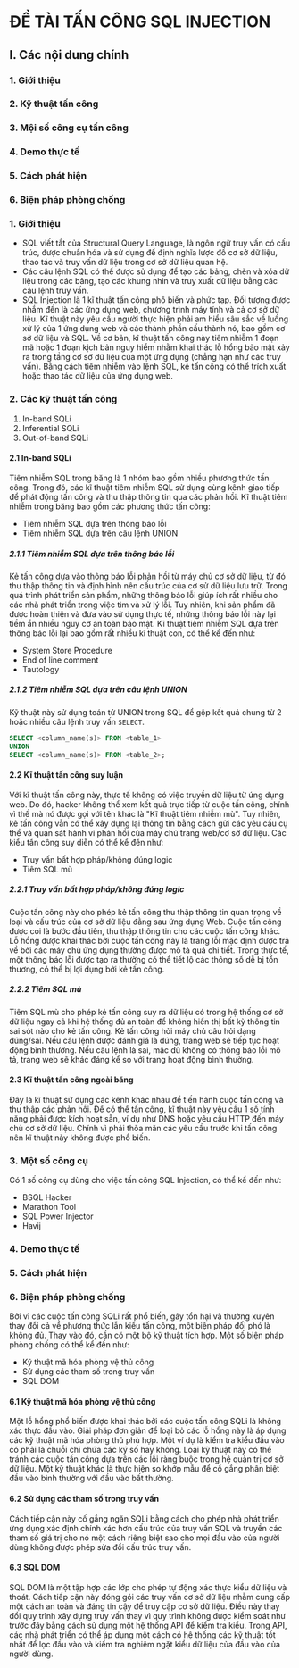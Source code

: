 # ĐỀ TÀI TẤN CÔNG SQL INJECTION

## I. Các nội dung chính
### 1. Giới thiệu
### 2. Kỹ thuật tấn công
### 3. Mội số công cụ tấn công
### 4. Demo thực tế
### 5. Cách phát hiện
### 6. Biện pháp phòng chống

### 1. Giới thiệu
- SQL viết tắt của Structural Query Language, là ngôn ngữ truy vấn có cấu trúc, được chuẩn hóa và sử dụng để định nghĩa lược đồ cơ sở dữ liệu, thao tác và truy vấn dữ liệu trong cơ sở dữ liệu quan hệ.
- Các câu lệnh SQL có thể được sử dụng để tạo các bảng, chèn và xóa dữ liệu trong các bảng, tạo các khung nhìn và truy xuất dữ liệu bằng các câu lệnh truy vấn.
- SQL Injection là 1 kĩ thuật tấn công phổ biến và phức tạp. Đối tượng được nhắm đến là các ứng dụng web, chương trình máy tính và cả cơ sở dữ liệu. Kĩ thuật này yêu cầu người thực hiện phải am hiểu sâu sắc về luồng xử lý của 1 ứng dụng web và các thành phần cấu thành nó, bao gồm cơ sở dữ liệu và SQL. Về cơ bản, kĩ thuật tấn công này tiêm nhiễm 1 đoạn mã hoặc 1 đoạn kịch bản nguy hiểm nhằm khai thác lỗ hổng bảo mật xảy ra trong tầng cơ sở dữ liệu của một ứng dụng (chẳng hạn như các truy vấn). Bằng cách tiêm nhiễm vào lệnh SQL, kẻ tấn công có thể trích xuất hoặc thao tác dữ liệu của ứng dụng web.

### 2. Các kỹ thuật tấn công
1. In-band SQLi
2. Inferential SQLi
3. Out-of-band SQLi

#### 2.1 In-band SQLi
Tiêm nhiễm SQL trong băng là 1 nhóm bao gồm nhiều phương thức tấn công. Trong đó, các kĩ thuật tiêm nhiễm SQL sử dụng cùng kênh giao tiếp để phát động tấn công và thu thập thông tin qua các phản hồi. Kĩ thuật tiêm nhiễm trong băng bao gồm các phương thức tấn công:
- Tiêm nhiễm SQL dựa trên thông báo lỗi
- Tiêm nhiễm SQL dựa trên câu lệnh UNION

##### 2.1.1 Tiêm nhiễm SQL dựa trên thông báo lỗi
Kẻ tấn công dựa vào thông báo lỗi phản hồi từ máy chủ cơ sở dữ liệu, từ đó thu thập thông tin và định hình nên cấu trúc của cơ sử dữ liệu lưu trữ. Trong quá trình phát triển sản phẩm, những thông báo lỗi giúp ích rất nhiều cho các nhà phát triển trong việc tìm và xử lý lỗi. Tuy nhiên, khi sản phẩm đã được hoàn thiện và đưa vào sử dụng thực tế, những thông báo lỗi này lại tiềm ẩn nhiều nguy cơ an toàn bảo mật.
Kĩ thuật tiêm nhiễm SQL dựa trên thông báo lỗi lại bao gồm rất nhiều kĩ thuật con, có thể kể đến như:
- System Store Procedure
- End of line comment
- Tautology

##### 2.1.2 Tiêm nhiễm SQL dựa trên câu lệnh UNION
Kỹ thuật này sử dụng toán tử UNION trong SQL để gộp kết quả chung từ 2 hoặc nhiều câu lệnh truy vấn `SELECT`.

```sql
SELECT <column_name(s)> FROM <table_1>
UNION
SELECT <column_name(s)> FROM <table_2>;
```

#### 2.2 Kĩ thuật tấn công suy luận
Với kĩ thuật tấn công này, thực tế không có việc truyền dữ liệu từ ứng dụng web. Do đó, hacker không thể xem kết quả trực tiếp từ cuộc tấn công, chính vì thế mà nó được gọi với tên khác là "Kĩ thuật tiêm nhiễm mù". Tuy nhiên, kẻ tấn công vẫn có thể xây dựng lại thông tin bằng cách gửi các yêu cầu cụ thể và quan sát hành vi phản hồi của máy chủ trang web/cơ sở dữ liệu. Các kiểu tấn công suy diễn có thể kể đến như:
- Truy vấn bất hợp pháp/không đúng logic
- Tiêm SQL mù

##### 2.2.1 Truy vấn bất hợp pháp/không đúng logic
Cuộc tấn công này cho phép kẻ tấn công thu thập thông tin quan trọng về loại và cấu trúc của cơ sở dữ liệu đằng sau ứng dụng Web. Cuộc tấn công được coi là bước đầu tiên, thu thập thông tin cho các cuộc tấn công khác. Lỗ hổng được khai thác bởi cuộc tấn công này là trang lỗi mặc định được trả về bởi các máy chủ ứng dụng thường được mô tả quá chi tiết. Trong thực tế, một thông báo lỗi được tạo ra thường có thể tiết lộ các thông số dễ bị tổn thương, có thể bị lợi dụng bởi kẻ tấn công.

##### 2.2.2 Tiêm SQL mù
Tiêm SQL mù cho phép kẻ tấn công suy ra dữ liệu có trong hệ thống cơ sở dữ liệu ngay cả khi hệ thống đủ an toàn để không hiển thị bất kỳ thông tin sai sót nào cho kẻ tấn công. Kẻ tấn công hỏi máy chủ câu hỏi dạng đúng/sai. Nếu câu lệnh được đánh giá là đúng, trang web sẽ tiếp tục hoạt động bình thường. Nếu câu lệnh là sai, mặc dù không có thông báo lỗi mô tả, trang web sẽ khác đáng kể so với trang hoạt động bình thường.

#### 2.3 Kĩ thuật tấn công ngoài băng
Đây là kĩ thuật sử dụng các kênh khác nhau để tiến hành cuộc tấn công và thu thập các phản hồi. Để có thể tấn công, kĩ thuật này yêu cầu 1 số tính năng phải được kích hoạt sẵn, ví dụ như DNS hoặc yêu cầu HTTP đến máy chủ cơ sở dữ liệu. Chính vì phải thõa mãn các yêu cầu trước khi tấn công nên kĩ thuật này không được phổ biến.

### 3. Một số công cụ
Có 1 số công cụ dùng cho việc tấn công SQL Injection, có thể kể đến như:
- BSQL Hacker
- Marathon Tool
- SQL Power Injector
- Havij

### 4. Demo thực tế

### 5. Cách phát hiện

### 6. Biện pháp phòng chống
Bởi vì các cuộc tấn công SQLi rất phổ biến, gây tổn hại và thường xuyên thay đổi cả về phương thức lẫn kiểu tấn công, một biện pháp đối phó là không đủ. Thay vào đó, cần có một bộ kỹ thuật tích hợp. Một số biện pháp phòng chống có thể kể đến như:
- Kỹ thuật mã hóa phòng vệ thủ công
- Sử dụng các tham số trong truy vấn
- SQL DOM

#### 6.1 Kỹ thuật mã hóa phòng vệ thủ công
Một lỗ hổng phổ biến được khai thác bởi các cuộc tấn công SQLi là không xác thực đầu vào. Giải pháp đơn giản để loại bỏ các lỗ hổng này là áp dụng các kỹ thuật mã hóa phòng thủ phù hợp. Một ví dụ là kiểm tra kiểu đầu vào có phải là chuỗi chỉ chứa các ký số hay không. Loại kỹ thuật này có thể tránh các cuộc tấn công dựa trên các lỗi ràng buộc trong hệ quản trị cơ sở dữ liệu. Một kỹ thuật khác là thực hiện so khớp mẫu để cố gắng phân biệt đầu vào bình thường với đầu vào bất thường.

#### 6.2 Sử dụng các tham số trong truy vấn
Cách tiếp cận này cố gắng ngăn SQLi bằng cách cho phép nhà phát triển ứng dụng xác định chính xác hơn cấu trúc của truy vấn SQL và truyền các tham số giá trị cho nó một cách riêng biệt sao cho mọi đầu vào của người dùng không được phép sửa đổi cấu trúc truy vấn.

#### 6.3 SQL DOM
SQL DOM là một tập hợp các lớp cho phép tự động xác thực kiểu dữ liệu và thoát. Cách tiếp cận này đóng gói các truy vấn cơ sở dữ liệu nhằm cung cấp một cách an toàn và đáng tin cậy để truy cập cơ sở dữ liệu. Điều này thay đổi quy trình xây dựng truy vấn thay vì quy trình không được kiểm soát như trước đây bằng cách sử dụng một hệ thống API để kiểm tra kiểu. Trong API, các nhà phát triển có thể áp dụng một cách có hệ thống các kỹ thuật tốt nhất để lọc đầu vào và kiểm tra nghiêm ngặt kiểu dữ liệu của đầu vào của người dùng.
